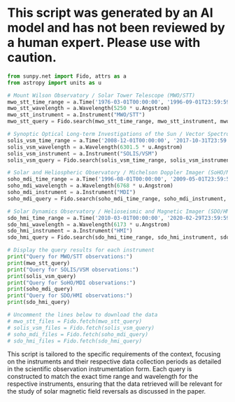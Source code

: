 # This script was generated by an AI model and has not been reviewed by a human expert. Please use with caution.

```python
from sunpy.net import Fido, attrs as a
from astropy import units as u

# Mount Wilson Observatory / Solar Tower Telescope (MWO/STT)
mwo_stt_time_range = a.Time('1976-03-01T00:00:00', '1996-09-01T23:59:59')
mwo_stt_wavelength = a.Wavelength(5250 * u.Angstrom)
mwo_stt_instrument = a.Instrument("MWO/STT")
mwo_stt_query = Fido.search(mwo_stt_time_range, mwo_stt_instrument, mwo_stt_wavelength)

# Synoptic Optical Long-term Investigations of the Sun / Vector SpectroMagnetograph (SOLIS/VSM)
solis_vsm_time_range = a.Time('2008-12-01T00:00:00', '2017-10-31T23:59:59')
solis_vsm_wavelength = a.Wavelength(6301.5 * u.Angstrom)
solis_vsm_instrument = a.Instrument("SOLIS/VSM")
solis_vsm_query = Fido.search(solis_vsm_time_range, solis_vsm_instrument, solis_vsm_wavelength)

# Solar and Heliospheric Observatory / Michelson Doppler Imager (SoHO/MDI)
soho_mdi_time_range = a.Time('1996-08-01T00:00:00', '2009-05-01T23:59:59')
soho_mdi_wavelength = a.Wavelength(6768 * u.Angstrom)
soho_mdi_instrument = a.Instrument("MDI")
soho_mdi_query = Fido.search(soho_mdi_time_range, soho_mdi_instrument, soho_mdi_wavelength)

# Solar Dynamics Observatory / Helioseismic and Magnetic Imager (SDO/HMI)
sdo_hmi_time_range = a.Time('2010-03-01T00:00:00', '2020-02-29T23:59:59')
sdo_hmi_wavelength = a.Wavelength(6173 * u.Angstrom)
sdo_hmi_instrument = a.Instrument("HMI")
sdo_hmi_query = Fido.search(sdo_hmi_time_range, sdo_hmi_instrument, sdo_hmi_wavelength)

# Display the query results for each instrument
print("Query for MWO/STT observations:")
print(mwo_stt_query)
print("Query for SOLIS/VSM observations:")
print(solis_vsm_query)
print("Query for SoHO/MDI observations:")
print(soho_mdi_query)
print("Query for SDO/HMI observations:")
print(sdo_hmi_query)

# Uncomment the lines below to download the data
# mwo_stt_files = Fido.fetch(mwo_stt_query)
# solis_vsm_files = Fido.fetch(solis_vsm_query)
# soho_mdi_files = Fido.fetch(soho_mdi_query)
# sdo_hmi_files = Fido.fetch(sdo_hmi_query)
```

This script is tailored to the specific requirements of the context, focusing on the instruments and their respective data collection periods as detailed in the scientific observation instrumentation form. Each query is constructed to match the exact time range and wavelength for the respective instruments, ensuring that the data retrieved will be relevant for the study of solar magnetic field reversals as discussed in the paper.
